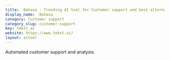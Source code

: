 ```yaml
---
title:  Bahasa - Trending AI tool for Customer support and best alternatives
display_name:  Bahasa
category: Customer support
category_slug: customer-support
key: tekst_ai
website: https://www.tekst.ai/
layout: aitool
---
```


Automated customer support and analysis.

